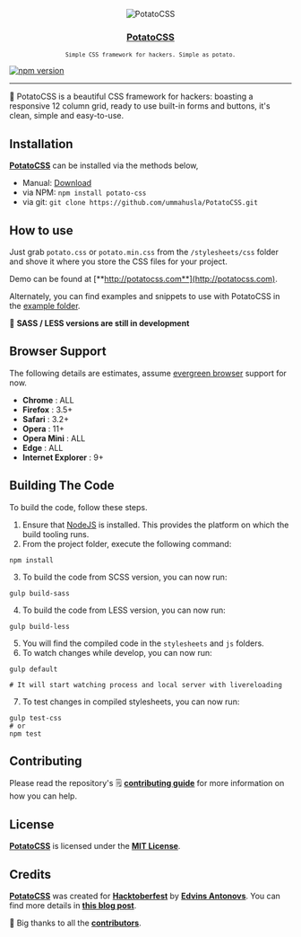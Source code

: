 <p align="center"><img src="logo.png" alt="PotatoCSS" /></p>
<h3 align="center"><a href="http://potatocss.com/">PotatoCSS</a></h3>
<p align="center"><small><code>Simple CSS framework for hackers. Simple as potato.</code></small></p>

[![npm version](https://badge.fury.io/js/potato-css.svg)](https://badge.fury.io/js/potato-css)

___

🥔 PotatoCSS is a beautiful CSS framework for hackers: boasting a responsive 12 column grid, ready to use built-in forms and buttons, it's clean, simple and easy-to-use.


## Installation

[**PotatoCSS**](http://potatocss.com/) can be installed via the methods below,

* Manual: [Download](https://github.com/ummahusla/PotatoCSS/archive/master.zip)
* via NPM: `npm install potato-css`
* via git: `git clone https://github.com/ummahusla/PotatoCSS.git`

## How to use

Just grab `potato.css` or `potato.min.css` from the `/stylesheets/css` folder and shove it where you store the CSS files for your project.

Demo can be found at [**http://potatocss.com**](http://potatocss.com).

Alternately, you can find examples and snippets to use with PotatoCSS in the [example folder](https://github.com/ummahusla/PotatoCSS/examples).

📢 **SASS / LESS versions are still in development**

## Browser Support

The following details are estimates, assume [evergreen browser](http://stackoverflow.com/a/19060334) support for now.

* **Chrome**            : ALL
* **Firefox**           : 3.5+
* **Safari**            : 3.2+
* **Opera**             : 11+
* **Opera Mini**        : ALL
* **Edge**              : ALL
* **Internet Explorer** : 9+

## Building The Code

To build the code, follow these steps.

1. Ensure that [NodeJS](http://nodejs.org/) is installed. This provides the platform on which the build tooling runs.
2. From the project folder, execute the following command:

  ```shell
  npm install
  ```
3. To build the code from SCSS version, you can now run:

  ```shell
  gulp build-sass
  ```
4. To build the code from LESS version, you can now run:

  ```shell
  gulp build-less
  ```
5. You will find the compiled code in the `stylesheets` and `js` folders.
6. To watch changes while develop, you can now run:

  ```shell
  gulp default
  
  # It will start watching process and local server with livereloading
  ```
7. To test changes in compiled stylesheets, you can now run:

  ```shell
  gulp test-css
  # or
  npm test
  ```

## Contributing

Please read the repository's 🗒 [**contributing guide**](CONTRIBUTING.md) for more information on how you can help.

## License

[**PotatoCSS**](http://potatocss.com/) is licensed under the [**MIT License**](LICENSE.md).

## Credits

[**PotatoCSS**](http://potatocss.com) was created for [**Hacktoberfest**](https://hacktoberfest.digitalocean.com/) by [**Edvins Antonovs**](https://twitter.com/edvinsantonovs). You can find more details in [**this blog post**](http://edvinsantonovs.co.uk/potatocss-and-hacktoberfest2016/).

🎉 Big thanks to all the [**contributors**](https://github.com/ummahusla/PotatoCSS/graphs/contributors).
